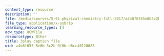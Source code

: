```yaml
---
content_type: resource
description: ''
file: /media/courses/5-61-physical-chemistry-fall-2017/a4b8f0555e0b5c2b9f6bd6cc40126085_lfH99vfhiI4.vtt
file_type: application/x-subrip
learning_resource_types: []
ocw_type: OCWFile
resourcetype: Other
title: 3play caption file
uid: a4b8f055-5e0b-5c2b-9f6b-d6cc40126085
---
```

